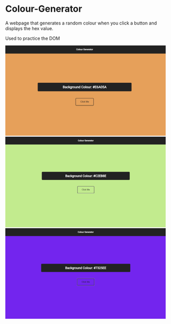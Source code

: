 # Colour-Generator

A webpage that generates a random colour when you click a button and displays the hex value.

Used to practice the DOM

![ScreenShot](<images/Screenshot%20(4).png>)
![ScreenShot](<images/Screenshot%20(5).png>)
![ScreenShot](<images/Screenshot%20(6).png>)
